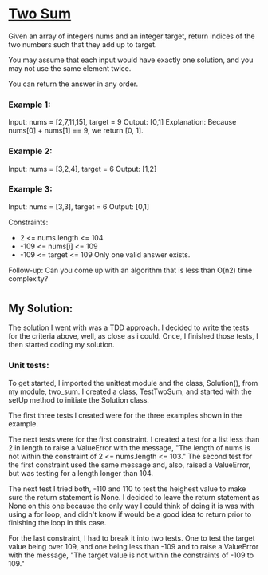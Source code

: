 # [Two Sum](https://leetcode.com/problems/two-sum/description/)

Given an array of integers nums and an integer target, return indices of the two numbers such that they add up to target.

You may assume that each input would have exactly one solution, and you may not use the same element twice.

You can return the answer in any order.

 

### Example 1:

Input: nums = [2,7,11,15], target = 9
Output: [0,1]
Explanation: Because nums[0] + nums[1] == 9, we return [0, 1].

### Example 2:

Input: nums = [3,2,4], target = 6
Output: [1,2]
### Example 3:

Input: nums = [3,3], target = 6
Output: [0,1]
 

Constraints:
* 2 <= nums.length <= 104
* -109 <= nums[i] <= 109
* -109 <= target <= 109
Only one valid answer exists.
 

Follow-up: Can you come up with an algorithm that is less than O(n2) time complexity?

#

## My Solution: 

The solution I went with was a TDD approach. I decided to write the tests for the criteria above, well, as close as i could. Once, I finished those tests, I then started coding my solution. 

### **Unit tests:**

To get started, I imported the unittest module and the class, Solution(), from my module, two_sum. I created a class, TestTwoSum, and started with the setUp method to initiate the Solution class.  

The first three tests I created were for the three examples shown in the example. 

The next tests were for the first constraint. I created a test for a list less than 2 in length to raise a ValueError with the message, "The length of nums is not within the constraint of 2 <= nums.length <= 103." The second test for the first constraint used the same message and, also, raised a ValueError, but was testing for a length longer than 104. 

The next test I tried both, -110 and 110 to test the heighest value to make sure the return statement is None. I decided to leave the return statement as None on this one because the only way I could think of doing it is was with using a for loop, and didn't know if would be a good idea to return prior to finishing the loop in this case. 

For the last constraint, I had to break it into two tests. One to test the target value being over 109, and one being less than -109 and to raise a ValueError with the message, "The target value is not within the constraints of -109 to 109." 
